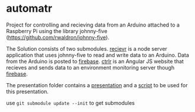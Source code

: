 automatr
========

Project for controlling and recieving data from an Arduino attached to a Raspberry Pi using the library johnny-five (https://github.com/rwaldron/johnny-five).

The Solution consists of two submodules. [recievr](https://github.com/magnushg/recievr) is a node server application that uses johnny-five to read and write data to an Arduino. Data from the Arduino is posted to [firebase](https://www.firebase.com/). [ctrlr](https://github.com/magnushg/ctrlr) is an Angular JS website that recieves and sends data to an environment monitoring server though [firebase](https://www.firebase.com/).

The presentation folder contains a [presentation](presentation/ControllingTheWorldBouvetOne.pptx) and a [script](presentation/Script.md) to be used for this presentation.

use `git submodule update --init` to get submodules
